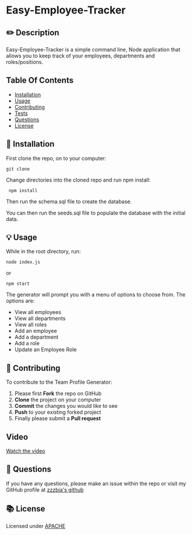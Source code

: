 # Easy-Employee-Tracker

## ✏️ Description
 Easy-Employee-Tracker is a simple command line, Node application that allows you to keep track of your employees, departments and roles/positions.
 

## Table Of Contents
- [Installation](#💾-installation)
- [Usage](#💡-usage)
- [Contributing](#👥-contributing)
- [Tests](#🔍-tests)
- [Questions](#💭-questions)
- [License](#📚-license)

## 💾 Installation
First clone the repo, on to your computer:

```
git clone
```

Change directories into the cloned repo and run npm install:

```
 npm install
```

Then run the schema.sql file to create the database.

You can then run the seeds.sql file to populate the database with the initial data.

## 💡 Usage
While in the root directory, run:

```
node index.js
```
or 
```
npm start
```
The generator will prompt you with a menu of options to choose from.
The options are:
- View all employees
- View all departments
- View all roles
- Add an employee
- Add a department
- Add a role
- Update an Employee Role


## 👥 Contributing
To contribute to the Team Profile Generator:
 1. Please first **Fork** the repo on GitHub
 2. **Clone** the project on your computer
 3. **Commit** the changes you would like to see
 4. **Push** to your existing forked project
 5. Finally please submit a **Pull request**


## Video
 
[Watch the video]()

## 💭 Questions
If you have any questions, please make an issue within the repo or visit my GitHub profile at [zzzbia's github](https://github.com/zzzbia)


## 📚 License
Licensed under [ APACHE](https://opensource.org/licenses/Apache-2)
